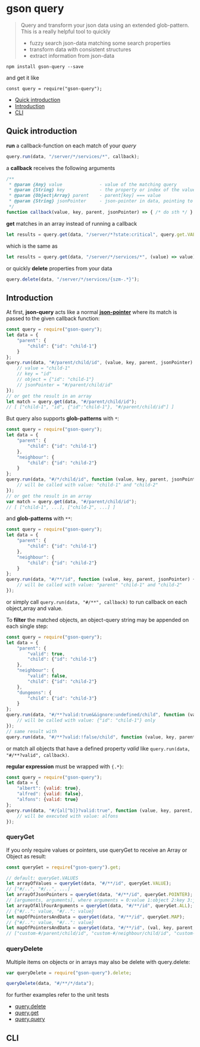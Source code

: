 # gson query

> Query and transform your json data using an extended glob-pattern. This is a really helpful tool to quickly
>
> - fuzzy search json-data matching some search properties
> - transform data with consistent structures
> - extract information from json-data

`npm install gson-query --save`

and get it like

`const query = require("gson-query");`


- [Quick introduction](#quick-introduction)
- [Introduction](#introduction)
- [CLI](#cli)


## Quick introduction

**run** a callback-function on each match of your _query_

```js
query.run(data, "/server/*/services/*", callback);
```

a **callback** receives the following arguments

```js
/**
 * @param {Any} value              - value of the matching query
 * @param {String} key             - the property or index of the value
 * @param {Object|Array} parent    - parent[key] === value
 * @param {String} jsonPointer     - json-pointer in data, pointing to value
 */
function callback(value, key, parent, jsonPointer) => { /* do sth */ }
```

**get** matches in an array instead of running a callback

```js
let results = query.get(data, "/server/*?state:critical", query.get.VALUE); // or POINTER or ALL
```

which is the same as

```js
let results = query.get(data, "/server/*/services/*", (value) => value);
```

or quickly **delete** properties from your data

```js
query.delete(data, "/server/*/services/{szm-.*}");
```


## Introduction

At first, **json-query** acts like a normal [**json-pointer**](https://github.com/sagold/json-pointer) where its match
is passed to the given callback function:

```js
const query = require("gson-query");
let data = {
    "parent": {
        "child": {"id": "child-1"}
    }
};
query.run(data, "#/parent/child/id", (value, key, parent, jsonPointer) => {
    // value = "child-1"
    // key = "id"
    // object = {"id": "child-1"}
    // jsonPointer = "#/parent/child/id"
});
// or get the result in an array
let match = query.get(data, "#/parent/child/id");
// [ ["child-1", "id", {"id":"child-1"}, "#/parent/child/id"] ]
```


But query also supports **glob-patterns** with `*`:

```js
const query = require("gson-query");
let data = {
    "parent": {
        "child": {"id": "child-1"}
    },
    "neighbour": {
        "child": {"id": "child-2"}
    }
};
query.run(data, "#/*/child/id", function (value, key, parent, jsonPointer) {
    // will be called with value: "child-1" and "child-2"
});
// or get the result in an array
var match = query.get(data, "#/parent/child/id");
// [ ["child-1", ...], ["child-2", ...] ]
```

and **glob-patterns** with `**`:

```js
const query = require("gson-query");
let data = {
    "parent": {
        "child": {"id": "child-1"}
    },
    "neighbour": {
        "child": {"id": "child-2"}
    }
};
query.run(data, "#/**/id", function (value, key, parent, jsonPointer) {
    // will be called with value: "parent" "child-1" and "child-2"
});
```

or simply call `query.run(data, "#/**", callback)` to run callback on each object,array and value.


To **filter** the matched objects, an object-query string may be appended on each single step:

```js
const query = require("gson-query");
let data = {
    "parent": {
        "valid": true,
        "child": {"id": "child-1"}
    },
    "neighbour": {
        "valid": false,
        "child": {"id": "child-2"}
    },
    "dungeons": {
        "child": {"id": "child-3"}
    }
};
query.run(data, "#/**?valid:true&&ignore:undefined/child", function (value, key, parent, jsonPointer) {
    // will be called with value: {"id": "child-1"} only
});
// same result with
query.run(data, "#/**?valid:!false/child", function (value, key, parent, jsonPointer) { /* do sth */ });
```

or match all objects that have a defined property _valid_ like `query.run(data, "#/**?valid", callback)`.



**regular expression** must be wrapped with `{.*}`:

```js
const query = require("gson-query");
let data = {
    "albert": {valid: true},
    "alfred": {valid: false},
    "alfons": {valid: true}
};
query.run(data, "#/{al[^b]}?valid:true", function (value, key, parent, jsonPointer) {
    // will be executed with value: alfons
});
```


### queryGet

If you only require values or pointers, use queryGet to receive an Array or Object as result:

```js
const queryGet = require("gson-query").get;

// default: queryGet.VALUES
let arrayOfValues = queryGet(data, "#/**/id", queryGet.VALUE);
// ["#/..", "#/..", ...]
let arrayOfJsonPointers = queryGet(data, "#/**/id", queryGet.POINTER);
// [arguments, arguments], where arguments = 0:value 1:object 2:key 3:jsonPointer
let arrayOfAllFourArguments = queryGet(data, "#/**/id", queryGet.ALL);
// {"#/..": value, "#/..": value}
let mapOfPointersAndData = queryGet(data, "#/**/id", queryGet.MAP);
// {"#/..": value, "#/..": value}
let mapOfPointersAndData = queryGet(data, "#/**/id", (val, key, parent, pointer) => `custom-${pointer}`);
// ["custom-#/parent/child/id", "custom-#/neighbour/child/id", "custom-#/dungeons/child/id"]
```


### queryDelete

Multiple items on objects or in arrays may also be delete with query.delete:

```js
var queryDelete = require("gson-query").delete;

queryDelete(data, "#/**/*/data");
```


for further examples refer to the unit tests

- [query.delete](https://github.com/sagold/json-query/blob/master/test/unit/queryDelete.test.js)
- [query.get](https://github.com/sagold/json-query/blob/master/test/unit/queryGet.test.js)
- [query.query](https://github.com/sagold/json-query/blob/master/test/unit/query.test.js)


## CLI



